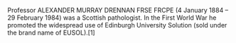 Professor ALEXANDER MURRAY DRENNAN FRSE FRCPE (4 January 1884 – 29 February 1984) was a Scottish pathologist. In the First World War he promoted the widespread use of Edinburgh University Solution (sold under the brand name of EUSOL).[1]
